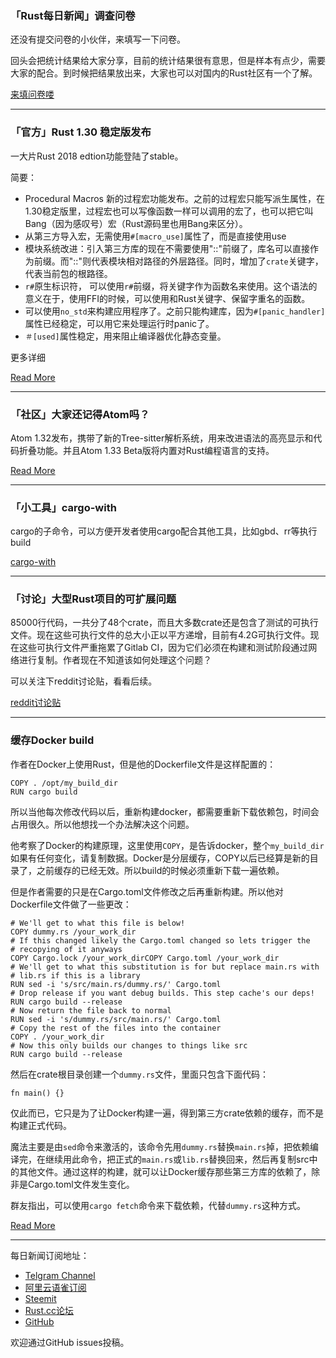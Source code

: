 ### 「Rust每日新闻」调查问卷

还没有提交问卷的小伙伴，来填写一下问卷。

回头会把统计结果给大家分享，目前的统计结果很有意思，但是样本有点少，需要大家的配合。到时候把结果放出来，大家也可以对国内的Rust社区有一个了解。

[ 来填问卷喽 ]( https://wj.qq.com/s/2801182/f890 )

---

### 「官方」Rust 1.30 稳定版发布

一大片Rust 2018 edtion功能登陆了stable。

简要：

-  Procedural Macros 新的过程宏功能发布。之前的过程宏只能写派生属性，在1.30稳定版里，过程宏也可以写像函数一样可以调用的宏了，也可以把它叫Bang（因为感叹号）宏（Rust源码里也用Bang来区分）。
-  从第三方导入宏，无需使用`#[macro_use]`属性了，而是直接使用use
-  模块系统改进：引入第三方库的现在不需要使用"::"前缀了，库名可以直接作为前缀。而"::"则代表模块相对路径的外层路径。同时，增加了`crate`关键字，代表当前包的根路径。
- `r#`原生标识符， 可以使用`r#`前缀，将关键字作为函数名来使用。这个语法的意义在于，使用FFI的时候，可以使用和Rust关键字、保留字重名的函数。
-  可以使用`no_std`来构建应用程序了。之前只能构建库，因为`#[panic_handler]`属性已经稳定，可以用它来处理运行时panic了。
- `＃[used]`属性稳定，用来阻止编译器优化静态变量。

更多详细

[Read More](https://blog.rust-lang.org/2018/10/25/Rust-1.30.0.html)

---

### 「社区」大家还记得Atom吗？

Atom 1.32发布，携带了新的Tree-sitter解析系统，用来改进语法的高亮显示和代码折叠功能。并且Atom 1.33 Beta版将内置对Rust编程语言的支持。

[ Read More ](http://blog.atom.io/2018/10/23/atom-1-32.html)

---

### 「小工具」cargo-with

cargo的子命令，可以方便开发者使用cargo配合其他工具，比如gbd、rr等执行build

[cargo-with](https://github.com/cbourjau/cargo-with)

---

### 「讨论」大型Rust项目的可扩展问题

85000行代码，一共分了48个crate，而且大多数crate还是包含了测试的可执行文件。现在这些可执行文件的总大小正以平方递增，目前有4.2G可执行文件。现在这些可执行文件严重拖累了Gitlab CI，因为它们必须在构建和测试阶段通过网络进行复制。作者现在不知道该如何处理这个问题？

可以关注下reddit讨论贴，看看后续。

[reddit讨论贴](https://www.reddit.com/r/rust/comments/9rb4fq/problems_scaling_a_large_multicrate_rust_project/e8fngcd/)

---

### 缓存Docker build

作者在Docker上使用Rust，但是他的Dockerfile文件是这样配置的：

```
COPY . /opt/my_build_dir
RUN cargo build
```

所以当他每次修改代码以后，重新构建docker，都需要重新下载依赖包，时间会占用很久。所以他想找一个办法解决这个问题。

他考察了Docker的构建原理，这里使用`COPY`，是告诉docker，整个`my_build_dir`如果有任何变化，请复制数据。Docker是分层缓存，COPY以后已经算是新的目录了，之前缓存的已经无效。所以build的时候必须重新下载一遍依赖。

但是作者需要的只是在Cargo.toml文件修改之后再重新构建。所以他对Dockerfile文件做了一些更改：

```
# We'll get to what this file is below!
COPY dummy.rs /your_work_dir
# If this changed likely the Cargo.toml changed so lets trigger the
# recopying of it anyways
COPY Cargo.lock /your_work_dirCOPY Cargo.toml /your_work_dir
# We'll get to what this substitution is for but replace main.rs with
# lib.rs if this is a library
RUN sed -i 's/src/main.rs/dummy.rs/' Cargo.toml
# Drop release if you want debug builds. This step cache's our deps!
RUN cargo build --release
# Now return the file back to normal
RUN sed -i 's/dummy.rs/src/main.rs/' Cargo.toml
# Copy the rest of the files into the container
COPY . /your_work_dir
# Now this only builds our changes to things like src
RUN cargo build --release
```

然后在crate根目录创建一个`dummy.rs`文件，里面只包含下面代码：

```
fn main() {}
```

仅此而已，它只是为了让Docker构建一遍，得到第三方crate依赖的缓存，而不是构建正式代码。

魔法主要是由`sed`命令来激活的，该命令先用`dummy.rs`替换`main.rs`掉，把依赖编译完，在继续用此命令，把正式的`main.rs`或`lib.rs`替换回来，然后再复制src中的其他文件。通过这样的构建，就可以让Docker缓存那些第三方库的依赖了，除非是Cargo.toml文件发生变化。

群友指出，可以使用`cargo fetch`命令来下载依赖，代替`dummy.rs`这种方式。

[Read More](https://mgattozzi.com/caching-rust-docker-builds/)

---


每日新闻订阅地址：

- [Telgram Channel](https://t.me/rust_daily_news )
- [阿里云语雀订阅](https://www.yuque.com/chaosbot/rustnews)
- [Steemit](https://steemit.com/@blackanger)
- [Rust.cc论坛](https://rust.cc)
- [GitHub](https://github.com/RustStudy/rust_daily_news)

欢迎通过GitHub issues投稿。
